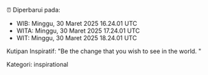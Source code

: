 ⏰ Diperbarui pada:
- WIB: Minggu, 30 Maret 2025 16.24.01 UTC
- WITA: Minggu, 30 Maret 2025 17.24.01 UTC
- WIT: Minggu, 30 Maret 2025 18.24.01 UTC

Kutipan Inspiratif:
"Be the change that you wish to see in the world. "


Kategori: inspirational

